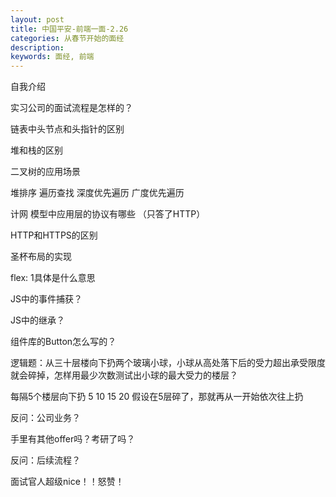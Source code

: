 ```yaml
---
layout: post
title: 中国平安-前端一面-2.26
categories: 从春节开始的面经
description: 
keywords: 面经, 前端
---
```


自我介绍

实习公司的面试流程是怎样的？

链表中头节点和头指针的区别

堆和栈的区别

二叉树的应用场景

堆排序 遍历查找 深度优先遍历 广度优先遍历

计网 模型中应用层的协议有哪些 （只答了HTTP）

HTTP和HTTPS的区别

圣杯布局的实现

flex: 1具体是什么意思

JS中的事件捕获？

JS中的继承？

组件库的Button怎么写的？

逻辑题：从三十层楼向下扔两个玻璃小球，小球从高处落下后的受力超出承受限度就会碎掉，怎样用最少次数测试出小球的最大受力的楼层？

每隔5个楼层向下扔 5 10 15 20   假设在5层碎了，那就再从一开始依次往上扔

反问：公司业务？

手里有其他offer吗？考研了吗？

反问：后续流程？



面试官人超级nice！！怒赞！
